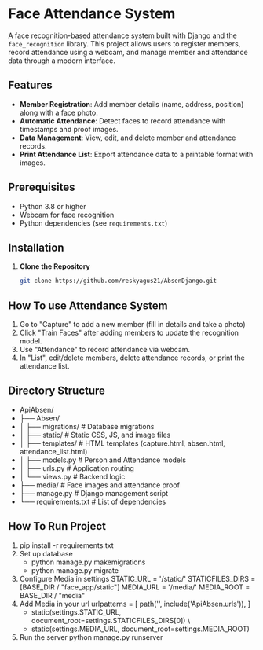 # Face Attendance System

A face recognition-based attendance system built with Django and the `face_recognition` library. This project allows users to register members, record attendance using a webcam, and manage member and attendance data through a modern interface.

## Features
- **Member Registration**: Add member details (name, address, position) along with a face photo.
- **Automatic Attendance**: Detect faces to record attendance with timestamps and proof images.
- **Data Management**: View, edit, and delete member and attendance records.
- **Print Attendance List**: Export attendance data to a printable format with images.

## Prerequisites
- Python 3.8 or higher
- Webcam for face recognition
- Python dependencies (see `requirements.txt`)

## Installation
1. **Clone the Repository**
   ```bash
   git clone https://github.com/reskyagus21/AbsenDjango.git

## How To use Attendance System
1. Go to "Capture" to add a new member (fill in details and take a photo)
2. Click "Train Faces" after adding members to update the recognition model.
3. Use "Attendance" to record attendance via webcam.
4. In "List", edit/delete members, delete attendance records, or print the attendance list.

## Directory Structure
- ApiAbsen/
- ├── Absen/
- │   ├── migrations/    # Database migrations
- │   ├── static/       # Static CSS, JS, and image files
- │   ├── templates/    # HTML templates (capture.html, absen.html, attendance_list.html)
- │   ├── models.py     # Person and Attendance models
- │   ├── urls.py       # Application routing
- │   └── views.py      # Backend logic
- ├── media/            # Face images and attendance proof
- ├── manage.py         # Django management script
- └── requirements.txt  # List of dependencies

## How To Run Project
1. pip install -r requirements.txt
2. Set up database
   - python manage.py makemigrations
   - python manage.py migrate
3. Configure Media in settings
    STATIC_URL = '/static/'
    STATICFILES_DIRS = [BASE_DIR / "face_app/static"]
    MEDIA_URL = '/media/'
    MEDIA_ROOT = BASE_DIR / "media"
4. Add Media in your url
   urlpatterns = [ path('', include('ApiAbsen.urls')), ]
      + static(settings.STATIC_URL, document_root=settings.STATICFILES_DIRS[0]) \
      + static(settings.MEDIA_URL, document_root=settings.MEDIA_ROOT)
5. Run the server
   python manage.py runserver

## 
        
